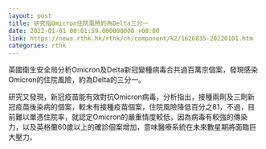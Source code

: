 ```yaml
---
layout: post
title: 研究指Omicron住院風險約為Delta三分一
date: 2022-01-01 00:01:59.000000000 +08:00
link: https://news.rthk.hk/rthk/ch/component/k2/1626835-20220101.htm
categories: rthk
---
```


英國衛生安全局分析Omicron及Delta新冠變種病毒合共過百萬宗個案，發現感染Omicron的住院風險，約為Delta的三分一。

研究又發現，新冠疫苗能有效對抗Omicron病毒，分析指出，接種兩劑及三劑新冠疫苗後染病的個案，較未有接種疫苗個案，住院風險降低百分之81，不過，目前難以單憑住院率，就認定Omicron的嚴重情度較低，因為病毒有較強的傳染力，以及英格蘭60歲以上的確診個案增加，意味醫療系統在未來數星期將面臨巨大壓力。
